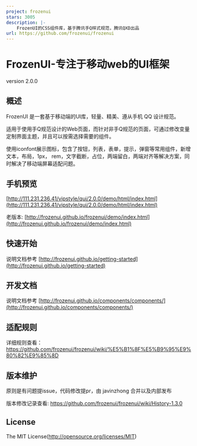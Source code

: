 ```yaml
---
project: frozenui
stars: 3005
description: |-
    FrozenUI的CSS组件库，基于腾讯手Q样式规范，腾讯QXD出品
url: https://github.com/frozenui/frozenui
---
```


FrozenUI-专注于移动web的UI框架 
====

version 2.0.0

## 概述

FrozenUI 是一套基于移动端的UI库，轻量、精美、遵从手机 QQ 设计规范。

适用于使用手Q规范设计的Web页面，而针对非手Q规范的页面，可通过修改变量定制界面主题，并且可以按需选择需要的组件。

使用iconfont展示图标，包含了按钮，列表，表单，提示，弹窗等常用组件，新增文本，布局，1px， rem，文字截断，占位，两端留白，两端对齐等解决方案，同时解决了移动端屏幕适配问题。

## 手机预览

[http://111.231.236.41/vipstyle/qui/2.0.0/demo/html/index.html](http://111.231.236.41/vipstyle/qui/2.0.0/demo/html/index.html)

老版本: [http://frozenui.github.io/frozenui/demo/index.html](http://frozenui.github.io/frozenui/demo/index.html)

## 快速开始
说明文档参考 [http://frozenui.github.io/getting-started](http://frozenui.github.io/getting-started)

## 开发文档
说明文档参考 [http://frozenui.github.io/components/components/](http://frozenui.github.io/components/components/)

## 适配规则
详细规则查看：
https://github.com/frozenui/frozenui/wiki/%E5%B1%8F%E5%B9%95%E9%80%82%E9%85%8D

## 版本维护
原则是有问题提issue，代码修改提pr，由 javinzhong 合并以及内部发布

版本修改记录查看: https://github.com/frozenui/frozenui/wiki/History-1.3.0

## License
The MIT License(http://opensource.org/licenses/MIT)

